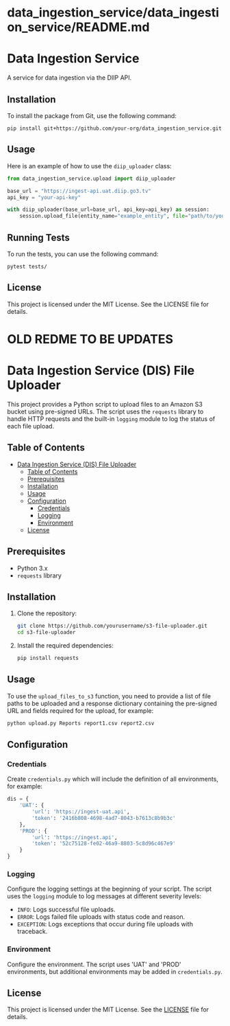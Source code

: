 # data_ingestion_service/data_ingestion_service/README.md

# Data Ingestion Service

A service for data ingestion via the DIIP API.

## Installation

To install the package from Git, use the following command:

```
pip install git+https://github.com/your-org/data_ingestion_service.git
```

## Usage

Here is an example of how to use the `diip_uploader` class:

```python
from data_ingestion_service.upload import diip_uploader

base_url = "https://ingest-api.uat.diip.go3.tv"
api_key = "your-api-key"

with diip_uploader(base_url=base_url, api_key=api_key) as session:
    session.upload_file(entity_name="example_entity", file="path/to/your/file.csv")
```

## Running Tests

To run the tests, you can use the following command:

```
pytest tests/
```

## License

This project is licensed under the MIT License. See the LICENSE file for details.

# OLD REDME TO BE UPDATES
# Data Ingestion Service (DIS) File Uploader

This project provides a Python script to upload files to an Amazon S3 bucket using pre-signed URLs. The script uses the `requests` library to handle HTTP requests and the built-in `logging` module to log the status of each file upload.

## Table of Contents

- [Data Ingestion Service (DIS) File Uploader](#data-ingestion-service-dis-file-uploader)
  - [Table of Contents](#table-of-contents)
  - [Prerequisites](#prerequisites)
  - [Installation](#installation)
  - [Usage](#usage)
  - [Configuration](#configuration)
    - [Credentials](#credentials)
    - [Logging](#logging)
    - [Environment](#environment)
  - [License](#license)

## Prerequisites

- Python 3.x
- `requests` library

## Installation

1. Clone the repository:
    ```sh
    git clone https://github.com/yourusername/s3-file-uploader.git
    cd s3-file-uploader
    ```

2. Install the required dependencies:
    ```sh
    pip install requests
    ```

## Usage

To use the `upload_files_to_s3` function, you need to provide a list of file paths to be uploaded and a response dictionary containing the pre-signed URL and fields required for the upload, for example:

```sh
python upload.py Reports report1.csv report2.csv
```

## Configuration

### Credentials

Create `credentials.py` which will include the definition of all environments, for example:

```python
dis = {
    'UAT': {
        'url': 'https://ingest-uat.api',
        'token': '2416b808-4698-4ad7-8043-b7613c8b9b3c'
    },
    'PROD': {
        'url': 'https://ingest.api',
        'token': '52c75128-fe02-46a9-8803-5c8d96c467e9'
    }
}
```

### Logging

Configure the logging settings at the beginning of your script. The script uses the `logging` module to log messages at different severity levels:

- `INFO`: Logs successful file uploads.
- `ERROR`: Logs failed file uploads with status code and reason.
- `EXCEPTION`: Logs exceptions that occur during file uploads with traceback.

### Environment

Configure the environment. The script uses 'UAT' and 'PROD' environments, but additional environments may be added in `credentials.py`.

## License

This project is licensed under the MIT License. See the [LICENSE](LICENSE) file for details.
